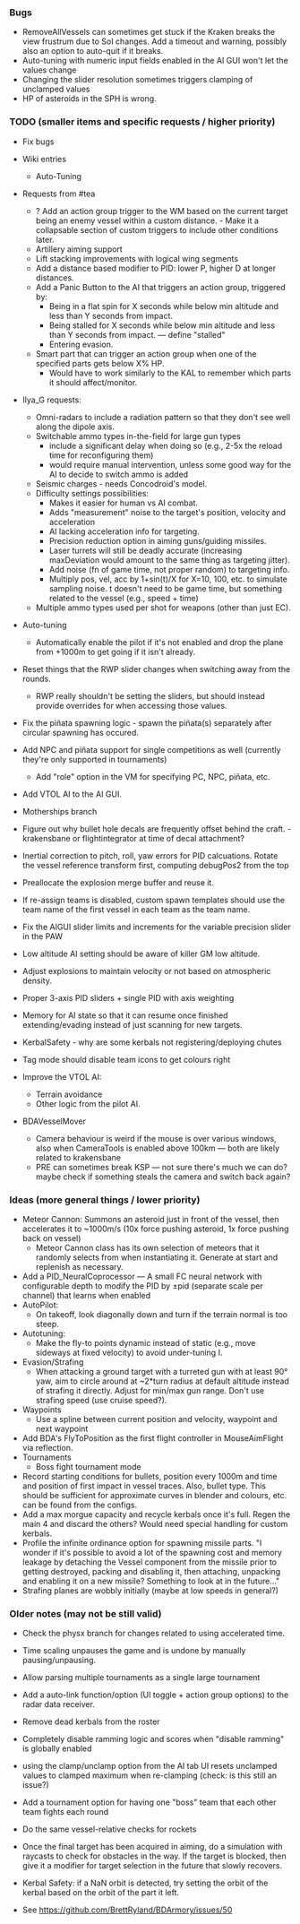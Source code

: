 ### Bugs
- RemoveAllVessels can sometimes get stuck if the Kraken breaks the view frustrum due to SoI changes. Add a timeout and warning, possibly also an option to auto-quit if it breaks.
- Auto-tuning with numeric input fields enabled in the AI GUI won't let the values change
- Changing the slider resolution sometimes triggers clamping of unclamped values
- HP of asteroids in the SPH is wrong.


### TODO (smaller items and specific requests / higher priority)
- Fix bugs

- Wiki entries
	- Auto-Tuning

- Requests from #tea
	- ? Add an action group trigger to the WM based on the current target being an enemy vessel within a custom distance. - Make it a collapsable section of custom triggers to include other conditions later.
	- Artillery aiming support
	- Lift stacking improvements with logical wing segments
	- Add a distance based modifier to PID: lower P, higher D at longer distances.
	- Add a Panic Button to the AI that triggers an action group, triggered by:
		- Being in a flat spin for X seconds while below min altitude and less than Y seconds from impact.
		- Being stalled for X seconds while below min altitude and less than Y seconds from impact. — define "stalled"
		- Entering evasion.
	- Smart part that can trigger an action group when one of the specified parts gets below X% HP.
		- Would have to work similarly to the KAL to remember which parts it should affect/monitor.

- Ilya_G requests:
	- Omni-radars to include a radiation pattern so that they don't see well along the dipole axis.
	- Switchable ammo types in-the-field for large gun types
		- include a significant delay when doing so (e.g., 2-5x the reload time for reconfiguring them)
		- would require manual intervention, unless some good way for the AI to decide to switch ammo is added
	- Seismic charges - needs Concodroid's model.
	- Difficulty settings possibilities:
		- Makes it easier for human vs AI combat.
		- Adds "measurement" noise to the target's position, velocity and acceleration
		- AI lacking acceleration info for targeting.
		- Precision reduction option in aiming guns/guiding missiles.
		- Laser turrets will still be deadly accurate (increasing maxDeviation would amount to the same thing as targeting jitter).
		- Add noise (fn of game time, not proper random) to targeting info.
		- Multiply pos, vel, acc by 1+sin(t)/X for X=10, 100, etc. to simulate sampling noise. t doesn't need to be game time, but something related to the vessel (e.g., speed + time)
	- Multiple ammo types used per shot for weapons (other than just EC).

- Auto-tuning
	- Automatically enable the pilot if it's not enabled and drop the plane from +1000m to get going if it isn't already.
- Reset things that the RWP slider changes when switching away from the rounds.
	- RWP really shouldn't be setting the sliders, but should instead provide overrides for when accessing those values.
- Fix the piñata spawning logic - spawn the piñata(s) separately after circular spawning has occured.
- Add NPC and piñata support for single competitions as well (currently they're only supported in tournaments)
	- Add "role" option in the VM for specifying PC, NPC, piñata, etc.
- Add VTOL AI to the AI GUI.
- Motherships branch
- Figure out why bullet hole decals are frequently offset behind the craft. - krakensbane or flightintegrator at time of decal attachment?
- Inertial correction to pitch, roll, yaw errors for PID calcuations. Rotate the vessel reference transform first, computing debugPos2 from the top 
- Preallocate the explosion merge buffer and reuse it.
- If re-assign teams is disabled, custom spawn templates should use the team name of the first vessel in each team as the team name.
- Fix the AIGUI slider limits and increments for the variable precision slider in the PAW
- Low altitude AI setting should be aware of killer GM low altitude.
- Adjust explosions to maintain velocity or not based on atmospheric density.
- Proper 3-axis PID sliders + single PID with axis weighting
- Memory for AI state so that it can resume once finished extending/evading instead of just scanning for new targets.
- KerbalSafety - why are some kerbals not registering/deploying chutes
- Tag mode should disable team icons to get colours right
- Improve the VTOL AI:
	- Terrain avoidance
	- Other logic from the pilot AI.

- BDAVesselMover
	- Camera behaviour is weird if the mouse is over various windows, also when CameraTools is enabled above 100km — both are likely related to krakensbane
	- PRE can sometimes break KSP — not sure there's much we can do? maybe check if something steals the camera and switch back again?


### Ideas (more general things / lower priority)
- Meteor Cannon: Summons an asteroid just in front of the vessel, then accelerates it to ~1000m/s (10x force pushing asteroid, 1x force pushing back on vessel)
	- Meteor Cannon class has its own selection of meteors that it randomly selects from when instantiating it. Generate at start and replenish as necessary.
- Add a PID_NeuralCoprocessor — A small FC neural network with configurable depth to modify the PID by ±pid (separate scale per channel) that learns when enabled
- AutoPilot:
	- On takeoff, look diagonally down and turn if the terrain normal is too steep.
- Autotuning:
	- Make the fly-to points dynamic instead of static (e.g., move sideways at fixed velocity) to avoid under-tuning I.
- Evasion/Strafing
	- When attacking a ground target with a turreted gun with at least 90° yaw, aim to circle around at ~2*turn radius at default altitude instead of strafing it directly. Adjust for min/max gun range. Don't use strafing speed (use cruise speed?).
- Waypoints
	- Use a spline between current position and velocity, waypoint and next waypoint 
- Add BDA's FlyToPosition as the first flight controller in MouseAimFlight via reflection.
- Tournaments
	- Boss fight tournament mode
- Record starting conditions for bullets, position every 1000m and time and position of first impact in vessel traces. Also, bullet type. This should be sufficient for approximate curves in blender and colours, etc. can be found from the configs.
- Add a max morgue capacity and recycle kerbals once it's full. Regen the main 4 and discard the others? Would need special handling for custom kerbals.
- Profile the infinite ordinance option for spawning missile parts. "I wonder if it's possible to avoid a lot of the spawning cost and memory leakage by detaching the Vessel component from the missile prior to getting destroyed, packing and disabling it, then attaching, unpacking and enabling it on a new missile? Something to look at in the future..."
- Strafing planes are wobbly initially (maybe at low speeds in general?)


### Older notes (may not be still valid)
- Check the physx branch for changes related to using accelerated time.
- Time scaling unpauses the game and is undone by manually pausing/unpausing.
- Allow parsing multiple tournaments as a single large tournament
- Add a auto-link function/option (UI toggle + action group options) to the radar data receiver.
- Remove dead kerbals from the roster
- Completely disable ramming logic and scores when "disable ramming" is globally enabled
- using the clamp/unclamp option from the AI tab UI resets unclamped values to clamped maximum when re-clamping (check: is this still an issue?)
- Add a tournament option for having one "boss" team that each other team fights each round
- Do the same vessel-relative checks for rockets
- Once the final target has been acquired in aiming, do a simulation with raycasts to check for obstacles in the way. If the target is blocked, then give it a modifier for target selection in the future that slowly recovers.
- Kerbal Safety: if a NaN orbit is detected, try setting the orbit of the kerbal based on the orbit of the part it left.


- See https://github.com/BrettRyland/BDArmory/issues/50